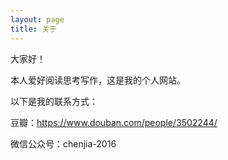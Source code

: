 ```yaml
---
layout: page
title: 关于
---
```


大家好！

本人爱好阅读思考写作，这是我的个人网站。

以下是我的联系方式：

豆瓣：https://www.douban.com/people/3502244/

微信公众号：chenjia-2016

